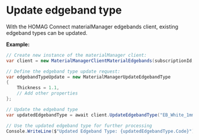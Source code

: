 # Update edgeband type

With the HOMAG Connect materialManager edgebands client, existing edgeband types can be updated. 

<strong>Example:</strong>

```csharp
// Create new instance of the materialManager client:
var client = new MaterialManagerClientMaterialEdgebands(subscriptionId, authorizationKey);

// Define the edgeband type update request:
var edgebandTypeUpdate = new MaterialManagerUpdateEdgebandType
{
    Thickness = 1.1,
    // Add other properties
};

// Update the edgeband type
var updatedEdgebandType = await client.UpdateEdgebandType("EB_White_1mm", edgebandTypeUpdate);

// Use the updated edgeband type for further processing
Console.WriteLine($"Updated Edgeband Type: {updatedEdgebandType.Code}");
```

